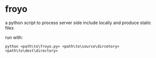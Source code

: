 # froyo
a python script to process server side include locally and produce static files

run with:

```python <path\to\froyo.py> <path\to\source\dircetory> <path\to\dest\directory>```
